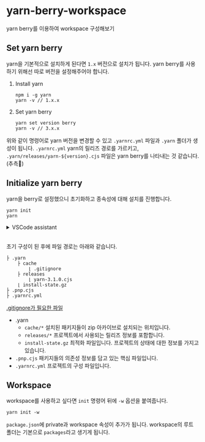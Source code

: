 # yarn-berry-workspace
yarn berry를 이용하여 workspace 구성해보기

## Set yarn berry
yarn을 기본적으로 설치하게 된다면 `1.x` 버전으로 설치가 됩니다. yarn berry를 사용하기 위해선 따로 버전을 설정해주어야 합니다.

1. Install yarn
    ```
    npm i -g yarn
    yarn -v // 1.x.x
    ```
1. Set yarn berry
    ```
    yarn set version berry
    yarn -v // 3.x.x
    ```

위와 같이 명령어로 yarn 버전을 변경할 수 있고 `.yarnrc.yml` 파일과 `.yarn` 폴더가 생성이 됩니다.
`.yarnrc.yml` yarn의 릴리즈 경로를 가르키고, `.yarn/releases/yarn-${version}.cjs` 파일은 yarn berry를 나타내는 것 같습니다.(추측)

## Initialize yarn berry
yarn을 berry로 설정했으니 초기화하고 종속성에 대해 설치를 진행합니다.

```
yarn init
yarn
```

<details>
<summary>VSCode assistant</summary>
<div>
zip 아카이브에 접근하기 위해서는 vscode sdk를 설치하고 extension을 설치해야 합니다.

```
yarn dlx @yarnpkg/sdk vscode
```

Extension [ZipFx](https://marketplace.visualstudio.com/items?itemName=arcanis.vscode-zipfs)
</div>
</details>
<br>

초기 구성이 된 후에 파일 경로는 아래와 같습니다.

```
├ .yarn
    ├ cache
        ⌊ .gitignore
    ├ releases
        ⌊ yarn-3.1.0.cjs
    ⌊ install-state.gz
├ .pnp.cjs
├ .yarnrc.yml
```

[.gitignore가 필요한 파일](https://yarnpkg.com/getting-started/qa#which-files-should-be-gitignored)

- .yarn
    - `cache/*` 설치된 패키지들이 zip 아카이브로 설치되는 위치입니다.
    - `releases/*` 프로젝트에서 사용되는 릴리즈 정보를 포함합니다.
    - `install-state.gz` 최적화 파일입니다. 프로젝트의 상태에 대한 정보를 가지고 있습니다.
- `.pnp.cjs` 패키지들의 의존성 정보를 담고 있는 핵심 파일입니다. 
- `.yarnrc.yml` 프로젝트의 구성 파일입니다.

## Workspace
workspace를 사용하고 싶다면 `init` 명령어 뒤에 `-w` 옵션을 붙여줍니다.

```
yarn init -w
```

`package.json`에 private과 workspace 속성이 추가가 됩니다. workspace의 루트 폴더는 기본으로 `packages`라고 생기게 됩니다.
